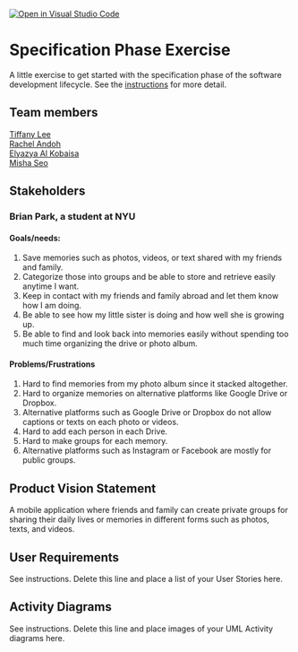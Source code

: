 [![Open in Visual Studio Code](https://classroom.github.com/assets/open-in-vscode-c66648af7eb3fe8bc4f294546bfd86ef473780cde1dea487d3c4ff354943c9ae.svg)](https://classroom.github.com/online_ide?assignment_repo_id=8553889&assignment_repo_type=AssignmentRepo)
# Specification Phase Exercise

A little exercise to get started with the specification phase of the software development lifecycle. See the [instructions](instructions.md) for more detail.

## Team members

<a href="https://github.com/les5185"> Tiffany Lee <br> </a>
<a href="https://github.com/rachel0lehcar"> Rachel Andoh <br> </a>
<a href="https://github.com/elyazya"> Elyazya Al Kobaisa <br> </a>
<a href="https://github.com/mishaseo"> Misha Seo <br></a>

## Stakeholders

### Brian Park, a student at NYU 

#### Goals/needs:

1. Save memories such as photos, videos, or text shared with my friends and family. 
2. Categorize those into groups and be able to store and retrieve easily anytime I want. 
3. Keep in contact with my friends and family abroad and let them know how I am doing. 
4. Be able to see how my little sister is doing and how well she is growing up. 
5. Be able to find and look back into memories easily without spending too much time organizing the drive or photo album. 

#### Problems/Frustrations

1. Hard to find memories from my photo album since it stacked altogether.
2. Hard to organize memories on alternative platforms like Google Drive or Dropbox.
3. Alternative platforms such as Google Drive or Dropbox do not allow captions or texts on each photo or videos. 
4. Hard to add each person in each Drive. 
5. Hard to make groups for each memory.
6. Alternative platforms such as Instagram or Facebook are mostly for public groups. 


## Product Vision Statement
A mobile application where friends and family can create private groups for sharing their daily lives or memories in different forms such as photos, texts, and videos. 

## User Requirements

See instructions. Delete this line and place a list of your User Stories here.

## Activity Diagrams

See instructions. Delete this line and place images of your UML Activity diagrams here.

